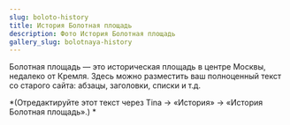 ```yaml
---
slug: boloto-history
title: История Болотная площадь
description: Фото История Болотная площадь
gallery_slug: bolotnaya-history
---
```


Болотная площадь — это историческая площадь в центре Москвы, недалеко от Кремля. Здесь можно разместить ваш полноценный текст со старого сайта: абзацы, заголовки, списки и т.д.

\*(Отредактируйте этот текст через Tina → «История» → «История Болотная площадь».) \*
